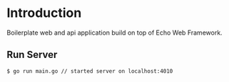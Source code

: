 # Introduction
Boilerplate web and api application build on top of Echo Web Framework.


## Run Server
```bash
$ go run main.go // started server on localhost:4010 
```